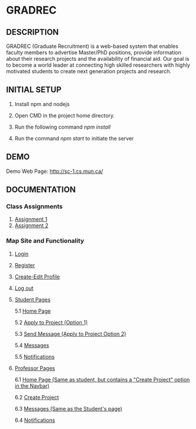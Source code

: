 # GRADREC

## DESCRIPTION

GRADREC (Graduate Recruitment) is a web-based system that enables faculty members to advertise Master/PhD positions, provide information about their research projects and the availability of financial aid.  Our goal is to become a world leader at connecting high skilled researchers with highly motivated students to create next generation projects and research.

## INITIAL SETUP

1. Install npm and nodejs

2. Open CMD in the project home directory.

3. Run the following command _npm install_

4. Run the command _npm start_ to initiate the server

## DEMO

Demo Web Page: http://sc-1.cs.mun.ca/ 

## DOCUMENTATION

### Class Assignments 

1. [Assignment 1](SoftwareEngineering/Assignment_1_Group_1.pdf)
2. [Assignment 2](SoftwareEngineering/Assignment_2_Group1.pdf)

### Map Site and Functionality

1. [Login](SoftwareEngineering/login.md)
2. [Register](SoftwareEngineering/register.md)
3. [Create-Edit Profile](SoftwareEngineering/profile.md)
4. [Log out](SoftwareEngineering/logout.md)
5. [Student Pages](https://github.com/rubencg195/GRADREC)

   5.1 [Home Page](SoftwareEngineering/studentHomePage.md)
   
   5.2 [Apply to Project (Option 1)](SoftwareEngineering/studentHomePage.md)
   
   5.3 [Send Message (Apply to Project Option 2)](SoftwareEngineering/sendMessage.md)
   
   5.4 [Messages](SoftwareEngineering/messages.md)
   
   5.5 [Notifications](SoftwareEngineering/notifications.md)
   
6. [Professor Pages](https://github.com/rubencg195/GRADREC)

   6.1 [Home Page (Same as student, but contains a "Create Project" option in the Navbar)](SoftwareEngineering/studentHomePage.md)

   6.2 [Create Project](SoftwareEngineering/createProject.md)

   6.3 [Messages (Same as the Student's page)](SoftwareEngineering/messages.md)

   6.4 [Notifications](SoftwareEngineering/notifications.md)



